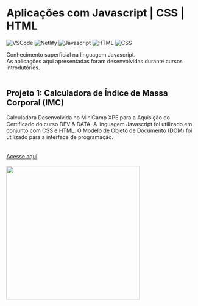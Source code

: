 # Aplicações com Javascript | CSS | HTML
![VSCode](https://img.shields.io/badge/VSCode-black?style=plastic&logo=visual%20studio%20code&logoColor=blue)
![Netlify](https://img.shields.io/badge/Netlify-black?style=plastic&logo=netlify&logoColor=00C7B7)
![Javascript](https://img.shields.io/badge/JavaScript-black?style=plastic&logo=javascript&logoColor=F7DF1E)
![HTML](https://img.shields.io/badge/HTML-black?style=plastic&logo=html5&logoColor=red)
![CSS](https://img.shields.io/badge/CSS-black?&style=plastic&logo=css3&logoColor=blue)

Conhecimento superficial na linguagem Javascript. <br>
As aplicações aqui apresentadas foram desenvolvidas durante cursos introdutórios.
<br></br>
## Projeto 1: Calculadora de Índice de Massa Corporal (IMC)
Calculadora Desenvolvida no MiniCamp XPE para a Aquisição do Certificado do curso DEV & DATA. A linguagem Javascript foi utilizado em conjunto com CSS e HTML. O Modelo de Objeto de Documento (DOM) foi utilizado para a interface de programação.<br></br>
<br>
[Acesse aqui](https://62f70d0bd35b2b4bf37f8a21--nfsouza.netlify.app/)<br></br>
<a href="https://62f70d0bd35b2b4bf37f8a21--nfsouza.netlify.app/">
<img height="350em" src="https://user-images.githubusercontent.com/28782509/184464721-c8c9cbe3-76ac-400f-9dad-da852c106f70.png" />
</a>
